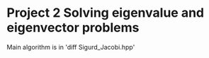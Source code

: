 # Project 2 Solving eigenvalue and eigenvector problems
Main algorithm is in 'diff Sigurd_Jacobi.hpp'